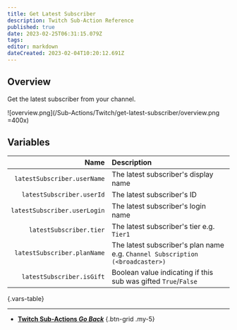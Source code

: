 ```yaml
---
title: Get Latest Subscriber
description: Twitch Sub-Action Reference
published: true
date: 2023-02-25T06:31:15.079Z
tags: 
editor: markdown
dateCreated: 2023-02-04T10:20:12.691Z
---
```


## Overview
Get the latest subscriber from your channel.

![overview.png](/Sub-Actions/Twitch/get-latest-subscriber/overview.png =400x)

## Variables
Name | Description
----:|:------------
`latestSubscriber.userName` | The latest subscriber's display name
`latestSubscriber.userId` | The latest subscriber's ID
`latestSubscriber.userLogin` | The latest subscriber's login name
`latestSubscriber.tier` | The latest subscriber's tier e.g. `Tier1`
`latestSubscriber.planName` | The latest subscriber's plan name e.g. `Channel Subscription (<broadcaster>)`
`latestSubscriber.isGift` | Boolean value indicating if this sub was gifted `True`/`False`
{.vars-table}

---

- [<i class="mdi mdi-chevron-left"></i>**Twitch Sub-Actions *Go Back***](/Sub-Actions/Twitch)
{.btn-grid .my-5}